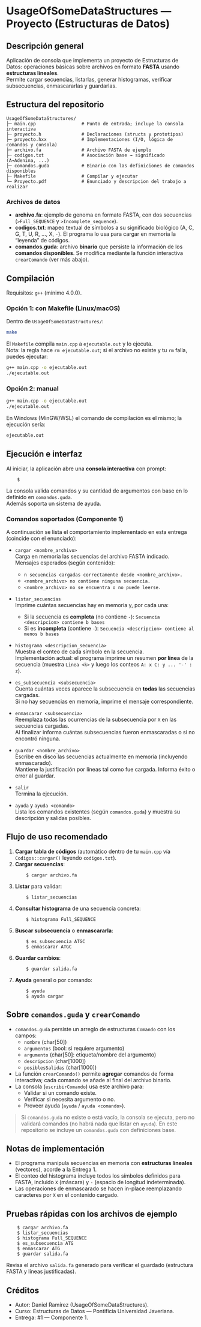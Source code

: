# UsageOfSomeDataStructures — Proyecto (Estructuras de Datos)

## Descripción general
Aplicación de consola que implementa un proyecto de Estructuras de Datos: operaciones básicas sobre archivos en formato **FASTA** usando **estructuras lineales**.  
Permite cargar secuencias, listarlas, generar histogramas, verificar subsecuencias, enmascararlas y guardarlas.


## Estructura del repositorio
```
UsageOfSomeDataStructures/
├─ main.cpp                 # Punto de entrada; incluye la consola interactiva
├─ proyecto.h               # Declaraciones (structs y prototipos)
├─ proyecto.hxx             # Implementaciones (I/O, lógica de comandos y consola)
├─ archivo.fa               # Archivo FASTA de ejemplo
├─ codigos.txt              # Asociación base → significado (A→Adenina, ...)
├─ comandos.guda            # Binario con las definiciones de comandos disponibles
├─ Makefile                 # Compilar y ejecutar
└─ Proyecto.pdf             # Enunciado y descripcion del trabajo a realizar
```

### Archivos de datos
- **archivo.fa**: ejemplo de genoma en formato FASTA, con dos secuencias (`>Full_SEQUENCE` y `>Incomplete_sequence`).  
- **codigos.txt**: mapeo textual de símbolos a su significado biológico (A, C, G, T, U, R, …, X, `-`). El programa lo usa para cargar en memoria la “leyenda” de códigos.  
- **comandos.guda**: archivo **binario** que persiste la información de los **comandos disponibles**. Se modifica mediante la función interactiva `crearComando` (ver más abajo).

## Compilación
Requisitos: `g++` (mínimo 4.0.0).

### Opción 1: con Makefile (Linux/macOS)
Dentro de `UsageOfSomeDataStructures/`:
```bash
make
```
El `Makefile` compila `main.cpp` a `ejecutable.out` y lo ejecuta.  
Nota: la regla hace `rm ejecutable.out`; si el archivo no existe y tu `rm` falla, puedes ejecutar:
```bash
g++ main.cpp -o ejecutable.out
./ejecutable.out
```

### Opción 2: manual
```bash
g++ main.cpp -o ejecutable.out
./ejecutable.out
```

En Windows (MinGW/WSL) el comando de compilación es el mismo; la ejecución sería:
```bash
ejecutable.out
```

## Ejecución e interfaz
Al iniciar, la aplicación abre una **consola interactiva** con prompt:
```
    $
```
La consola valida comandos y su cantidad de argumentos con base en lo definido en `comandos.guda`.  
Además soporta un sistema de ayuda.

### Comandos soportados (Componente 1)
A continuación se lista el comportamiento implementado en esta entrega (coincide con el enunciado):

- `cargar <nombre_archivo>`  
  Carga en memoria las secuencias del archivo FASTA indicado.  
  Mensajes esperados (según contenido):
  - `n secuencias cargadas correctamente desde <nombre_archivo>.`  
  - `<nombre_archivo> no contiene ninguna secuencia.`  
  - `<nombre_archivo> no se encuentra o no puede leerse.`

- `listar_secuencias`  
  Imprime cuántas secuencias hay en memoria y, por cada una:
  - Si la secuencia es **completa** (no contiene `-`): `Secuencia <descripcion> contiene b bases`  
  - Si es **incompleta** (contiene `-`): `Secuencia <descripcion> contiene al menos b bases`

- `histograma <descripcion_secuencia>`  
  Muestra el conteo de cada símbolo en la secuencia.  
  Implementación actual: el programa imprime un resumen **por línea** de la secuencia (muestra `Linea <k>` y luego los conteos `A: x C: y ... '-' : z`).

- `es_subsecuencia <subsecuencia>`  
  Cuenta cuántas veces aparece la subsecuencia en **todas** las secuencias cargadas.  
  Si no hay secuencias en memoria, imprime el mensaje correspondiente.

- `enmascarar <subsecuencia>`  
  Reemplaza todas las ocurrencias de la subsecuencia por `X` en las secuencias cargadas.  
  Al finalizar informa cuántas subsecuencias fueron enmascaradas o si no encontró ninguna.

- `guardar <nombre_archivo>`  
  Escribe en disco las secuencias actualmente en memoria (incluyendo enmascarado).  
  Mantiene la justificación por líneas tal como fue cargada. Informa éxito o error al guardar.

- `salir`  
  Termina la ejecución.

- `ayuda` y `ayuda <comando>`  
  Lista los comandos existentes (según `comandos.guda`) y muestra su descripción y salidas posibles.

## Flujo de uso recomendado
1. **Cargar tabla de códigos** (automático dentro de tu `main.cpp` vía `Codigos::cargar()` leyendo `codigos.txt`).  
2. **Cargar secuencias**:  
   ```
       $ cargar archivo.fa
   ```
3. **Listar** para validar:  
   ```
       $ listar_secuencias
   ```
4. **Consultar histograma** de una secuencia concreta:  
   ```
       $ histograma Full_SEQUENCE
   ```
5. **Buscar subsecuencia** o **enmascararla**:  
   ```
       $ es_subsecuencia ATGC
       $ enmascarar ATGC
   ```
6. **Guardar cambios**:  
   ```
       $ guardar salida.fa
   ```
7. **Ayuda** general o por comando:  
   ```
       $ ayuda
       $ ayuda cargar
   ```

## Sobre `comandos.guda` y `crearComando`
- `comandos.guda` persiste un arreglo de estructuras `Comando` con los campos:
  - `nombre` (char[50])
  - `argumentos` (bool: si requiere argumento)
  - `argumento` (char[50]: etiqueta/nombre del argumento)
  - `descripcion` (char[1000])
  - `posiblesSalidas` (char[1000])
- La función `crearComando()` permite **agregar** comandos de forma interactiva; cada comando se añade al final del archivo binario.  
- La consola (`escribirComando`) usa este archivo para:
  - Validar si un comando existe.
  - Verificar si necesita argumento o no.
  - Proveer ayuda (`ayuda` / `ayuda <comando>`).

> Si `comandos.guda` no existe o está vacío, la consola se ejecuta, pero no validará comandos (no habrá nada que listar en `ayuda`). En este repositorio se incluye un `comandos.guda` con definiciones base.

## Notas de implementación
- El programa manipula secuencias en memoria con **estructuras lineales** (vectores), acorde a la Entrega 1.  
- El conteo del histograma incluye todos los símbolos definidos para FASTA, incluido `X` (máscara) y `-` (espacio de longitud indeterminada).  
- Las operaciones de enmascarado se hacen in-place reemplazando caracteres por `X` en el contenido cargado.

## Pruebas rápidas con los archivos de ejemplo
```
    $ cargar archivo.fa
    $ listar_secuencias
    $ histograma Full_SEQUENCE
    $ es_subsecuencia ATG
    $ enmascarar ATG
    $ guardar salida.fa
```
Revisa el archivo `salida.fa` generado para verificar el guardado (estructura FASTA y líneas justificadas).

## Créditos
- Autor: Daniel Ramírez (UsageOfSomeDataStructures).
- Curso: Estructuras de Datos — Pontificia Universidad Javeriana.
- Entrega: #1 — Componente 1.
